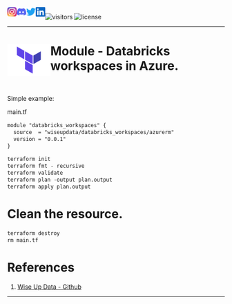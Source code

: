 <a href="https://github.com/wiseupdata/terraform-azurerm-databricks_workspaces">
  <img align="left" alt="Wise Up Data's Instagram" width="22px" src="https://github.com/wiseupdata/terraform-azurerm-databricks_workspaces/blob/main/assets/instagram.png" />   
</a> 
<a href="https://github.com/wiseupdata/terraform-azurerm-databricks_workspaces">
  <img align="left" alt="wise Up Data's Discord" width="22px" src="https://github.com/wiseupdata/terraform-azurerm-databricks_workspaces/blob/main/assets/discord.svg" />
</a>
<a href="https://github.com/wiseupdata/terraform-azurerm-databricks_workspaces">
  <img align="left" alt="wise Up Data | Twitter" width="22px" src="https://github.com/wiseupdata/terraform-azurerm-databricks_workspaces/blob/main/assets/twitter.svg" />
</a>
<a href="https://github.com/wiseupdata/terraform-azurerm-databricks_workspaces">
  <img align="left" alt="wise Up Data's LinkedIN" width="22px" src="https://github.com/wiseupdata/terraform-azurerm-databricks_workspaces/blob/main/assets/linkedin.svg" />
</a>

![visitors](https://visitor-badge.glitch.me/badge?page_id=wiseupdata.terraform-azurerm-databricks_workspaces&left_color=green&right_color=black) 
![license](https://img.shields.io/github/license/wiseupdata/terraform-azurerm-databricks_workspaces?style=plastic)

---

<a name="readme-top"></a>

<h1>
<img align="left" alt="DP-203" src="https://github.com/wiseupdata/terraform-azurerm-databricks_workspaces/blob/main/assets/terraform.png" width="100" />

# Module - Databricks workspaces in Azure.
</h1>

<br>


Simple example:

main.tf
```
module "databricks_workspaces" {
  source  = "wiseupdata/databricks_workspaces/azurerm"
  version = "0.0.1"
}
```

```
terraform init
terraform fmt - recursive
terraform validate
terraform plan -output plan.output
terraform apply plan.output
```

# Clean the resource.

```
terraform destroy
rm main.tf
```


# References

1. [Wise Up Data - Github](https://github.com/wiseupdata)

---

<br>

